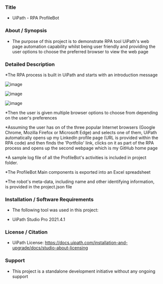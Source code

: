 ### Title

* UiPath - RPA ProfileBot

### About / Synopsis

* The purpose of this project is to demonstrate RPA tool UiPath's web page automation capability whilst being user friendly and providing the user options to choose the preferred browser to view the web page

### Detailed Description 

*The RPA process is built in UiPath and starts with an introduction message

![image](https://user-images.githubusercontent.com/46364751/115982108-7e59e580-a566-11eb-8869-377d22a7b031.png)


![image](https://user-images.githubusercontent.com/46364751/115982141-bfea9080-a566-11eb-982f-3416c395d167.png)


![image](https://user-images.githubusercontent.com/46364751/115982116-903b8880-a566-11eb-800c-a9d3c306a4cf.png)


*Then the user is given multiple browser options to choose from depending on the user's preferences


*Assuming the user has on of the three popular Internet browsers (Google Chrome, Mozilla Firefox or Microsoft Edge) and selects one of them, UiPath automatically opens up my LinkedIn profile page (URL is provided within the RPA code) and then finds the 'Portfolio' link, clicks on it as part of the RPA process and opens up the second webpage which is my GitHub home page


*A sample log file of all the ProfileBot's activities is included in project folder.

*The ProfileBot Main components is exported into an Excel spreadsheet

*The robot's meta-data, including name and other identifying information, is provided in the project.json file


### Installation / Software Requirements

* The following tool was used in this project:

* UiPath Studio Pro 2021.4.1


### License / Citation

* UiPath License: https://docs.uipath.com/installation-and-upgrade/docs/studio-about-licensing


### Support

* This project is a standalone development initiative without any ongoing support

